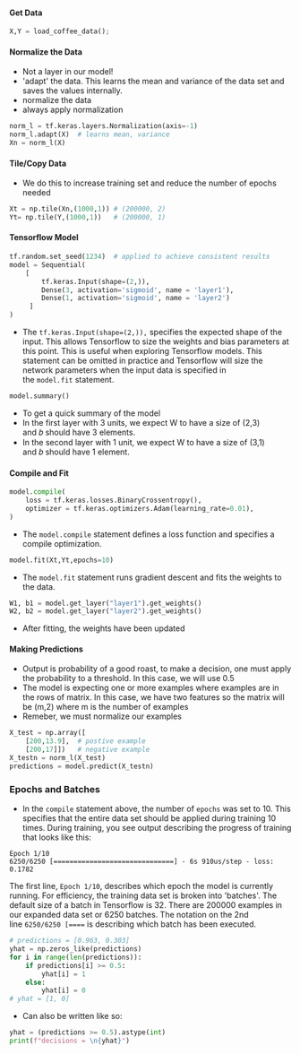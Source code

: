 #### Get Data
```python
X,Y = load_coffee_data();
```

#### Normalize the Data
- Not a layer in our model!
- 'adapt' the data. This learns the mean and variance of the data set and saves the values internally.
- normalize the data
- always apply normalization
```python
norm_l = tf.keras.layers.Normalization(axis=-1)
norm_l.adapt(X)  # learns mean, variance
Xn = norm_l(X)
```

#### Tile/Copy Data
- We do this to increase training set and reduce the number of epochs needed
```python
Xt = np.tile(Xn,(1000,1)) # (200000, 2)
Yt= np.tile(Y,(1000,1))   # (200000, 1)
```

#### Tensorflow Model
```python
tf.random.set_seed(1234)  # applied to achieve consistent results
model = Sequential(
    [
        tf.keras.Input(shape=(2,)),
        Dense(3, activation='sigmoid', name = 'layer1'),
        Dense(1, activation='sigmoid', name = 'layer2')
     ]
)
```
- The `tf.keras.Input(shape=(2,)),` specifies the expected shape of the input. This allows Tensorflow to size the weights and bias parameters at this point. This is useful when exploring Tensorflow models. This statement can be omitted in practice and Tensorflow will size the network parameters when the input data is specified in the `model.fit` statement.
```python
model.summary()
```
- To get a quick summary of the model
-   In the first layer with 3 units, we expect W to have a size of (2,3) and 𝑏 should have 3 elements.
-   In the second layer with 1 unit, we expect W to have a size of (3,1) and 𝑏 should have 1 element.

#### Compile and Fit
```python
model.compile(
    loss = tf.keras.losses.BinaryCrossentropy(),
    optimizer = tf.keras.optimizers.Adam(learning_rate=0.01),
)
```
- The `model.compile` statement defines a loss function and specifies a compile optimization.
```python
model.fit(Xt,Yt,epochs=10)
```
- The `model.fit` statement runs gradient descent and fits the weights to the data.

```python
W1, b1 = model.get_layer("layer1").get_weights()
W2, b2 = model.get_layer("layer2").get_weights()
```
- After fitting, the weights have been updated

#### Making Predictions
- Output is probability of a good roast, to make a decision, one must apply the probability to a threshold. In this case, we will use 0.5
- The model is expecting one or more examples where examples are in the rows of matrix. In this case, we have two features so the matrix will be (m,2) where m is the number of examples
- Remeber, we must normalize our examples

```python
X_test = np.array([
    [200,13.9],  # postive example
    [200,17]])   # negative example
X_testn = norm_l(X_test)
predictions = model.predict(X_testn)
```

### Epochs and Batches
- In the `compile` statement above, the number of `epochs` was set to 10. This specifies that the entire data set should be applied during training 10 times. During training, you see output describing the progress of training that looks like this:

```
Epoch 1/10
6250/6250 [==============================] - 6s 910us/step - loss: 0.1782
```

The first line, `Epoch 1/10`, describes which epoch the model is currently running. For efficiency, the training data set is broken into 'batches'. The default size of a batch in Tensorflow is 32. There are 200000 examples in our expanded data set or 6250 batches. The notation on the 2nd line `6250/6250 [====` is describing which batch has been executed.

```python
# predictions = [0.963, 0.303]
yhat = np.zeros_like(predictions)
for i in range(len(predictions)):
    if predictions[i] >= 0.5:
        yhat[i] = 1
    else:
        yhat[i] = 0
# yhat = [1, 0]
```

- Can also be written like so:
```python
yhat = (predictions >= 0.5).astype(int)
print(f"decisions = \n{yhat}")
```